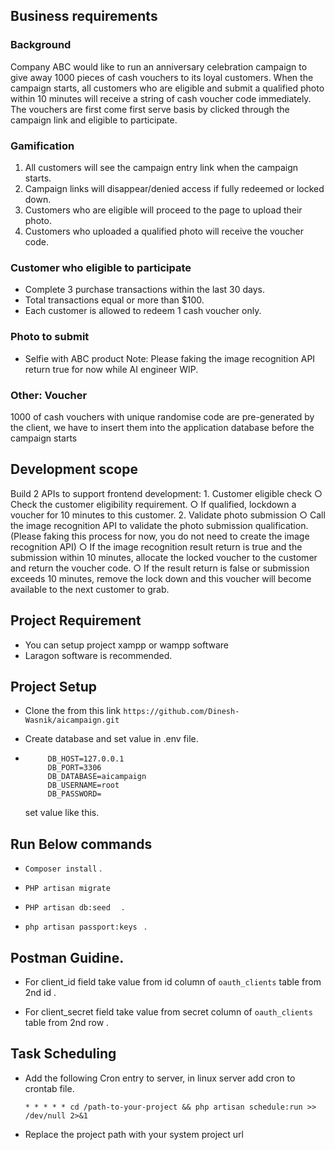 
## Business requirements

### Background
   Company ABC would like to run an anniversary celebration campaign to give away 1000
    pieces of cash vouchers to its loyal customers. When the campaign starts, all customers
    who are eligible and submit a qualified photo within 10 minutes will receive a string of cash
    voucher code immediately. The vouchers are first come first serve basis by clicked through
    the campaign link and eligible to participate.
    
###  Gamification
1. All customers will see the campaign entry link when the campaign starts.
2. Campaign links will disappear/denied access if fully redeemed or locked down.
3. Customers who are eligible will proceed to the page to upload their photo.
4. Customers who uploaded a qualified photo will receive the voucher code.


### Customer who eligible to participate

   - Complete 3 purchase transactions within the last 30 days.
   - Total transactions equal or more than $100.
   - Each customer is allowed to redeem 1 cash voucher only.
### Photo to submit
  - Selfie with ABC product
Note: Please faking the image recognition API return true for now while AI engineer WIP.


### Other: Voucher
  1000 of cash vouchers with unique randomise code are pre-generated by the client, we have
  to insert them into the application database before the campaign starts

## Development scope
Build 2 APIs to support frontend development:
    1. Customer eligible check
        ○ Check the customer eligibility requirement.
        ○ If qualified, lockdown a voucher for 10 minutes to this customer.
    2. Validate photo submission
        ○ Call the image recognition API to validate the photo submission qualification.
        (Please faking this process for now, you do not need to create the image
        recognition API)
        ○ If the image recognition result return is true and the submission within 10
        minutes, allocate the locked voucher to the customer and return the voucher
        code.
        ○ If the result return is false or submission exceeds 10 minutes, remove the lock
        down and this voucher will become available to the next customer to grab.
        
        
## Project Requirement
- You can setup project xampp or wampp software
- Laragon software is recommended.


## Project Setup
 - Clone the from this link ```https://github.com/Dinesh-Wasnik/aicampaign.git```

 - Create database and set value in .env file.

 - ```DB_CONNECTION=mysql
		DB_HOST=127.0.0.1
		DB_PORT=3306
		DB_DATABASE=aicampaign
		DB_USERNAME=root
		DB_PASSWORD=
	 ```
	set value like this.	

## Run Below commands

 - ```Composer install``` .
 

 - ```PHP artisan migrate ``` 


 - ```PHP artisan db:seed  ``` .

 - ```php artisan passport:keys ``` .


## Postman Guidine.
 - For client_id field  take value from id column of  ```oauth_clients```  table from 2nd id .
 
 - For client_secret  field  take value from secret column of ```oauth_clients```  table from 2nd row .
 
 ## Task Scheduling
  - Add  the following Cron entry to server, in linux server add cron to crontab file.

       ``` * * * * * cd /path-to-your-project && php artisan schedule:run >> /dev/null 2>&1 ```
  - Replace the project path with your system project url
  


